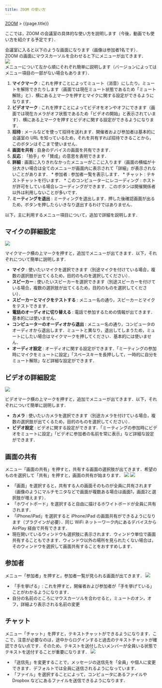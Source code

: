 ```yaml
---
title: ZOOM の使い方
---
```

<a href="https://utelecon.github.io/zoom/">ZOOM</a> > {{page.title}}  


ここでは，ZOOM の会議室の具体的な使い方を説明します（今後，動画でも使い方を紹介する予定です）．  


会議室に入ると以下のような画面になります（画像は参加者1名です）．  
ZOOM の画面にマウスカーソルを合わせると下にメニューが出てきます．  
  ![](img/zoom_main_numbering.png)  
メニューについて左から順にそれぞれ簡単に説明します（バージョンによってはメニュー項目の一部がない場合もあります）．
  1. **マイクマーク** : これを押すことによってミュート（消音）にしたり，ミュートを解除できたりします（画面では現在ミュート状態であるため「ミュート解除」と）．横にある上マークを押すとマイクに関する設定ができるようになります．
  1. **ビデオマーク** : これを押すことによってビデオをオンやオフにできます（画面では現在カメラがオフ状態であるため「ビデオの開始」と表示されています）．横にある上マークを押すとビデオに関する設定ができるようになります．
  1. **招待** : メールなどを使って招待を送れます．開催者および参加者は基本的に会議室の URL を知っているため，それを共有すれば招待できることから，このボタンはそこまで使いません．
  1. **画面を共有** : 自身のデバイスの画面を共有できます．
  1. **反応** : 「拍手」や「賛成」の意思を表明できます．
  1. **詳細** : 画面に入りきれなかったメニューがここに入ります（画面の横幅が十分大きい場合は全てのメニューが画面内に表示されて「詳細」が表示されないことがあります．
    * 参加者 : 参加者一覧を表示します．
	* チャット : テキストチャットを行います．
	* このコンピューターにレコーディング : ホストが許可をしている場合レコーディングができます．このボタンは開催関係者以外は利用しないことが多いです．
  1. **ミーティングを退出** : ミーティングを退出します．押した後確認画面が出るため，ボタンを押したらいきなり退出するわけではありません．
  
  
以下，主に利用するメニュー項目について，追加で詳細を説明します．

## マイクの詳細設定
  
  ![](img/zoom_main_mic_speaker.png)
  
マイクマーク横の上マークを押すと，追加でメニューが出てきます．以下，それぞれについて簡単に説明します．
  * **マイク** : 使いたいマイクを選択できます（別途マイクを付けている場合，複数の選択肢が出てくるため，目的のものを選択してください）．
  * **スピーカー** : 使いたいスピーカーを選択できます（別途スピーカーを付けている場合，複数の選択肢が出てくるため，目的のものを選択してください）．
  * **スピーカーとマイクをテストする** : メニュー名の通り，スピーカーとマイクをテストできます．
  * **電話のオーディオに切り替える** : 電話で参加するための情報が出てきます．基本的には使いません．
  * **コンピューターのオーディオから退出** : メニュー名の通り，コンピュータのオーディオから退出します．ミュートと異なり，退出してしまうため，ミュートにしたい場合はマイクマークを押してください．基本的には使いません．
  * **オーディオ設定** : オーディオに関する設定ができます．「ミーティングの参加時にマイクをミュートに設定」「スペースキーを長押しして，一時的に自分をミュート解除」など詳細な設定ができます．
  
  
## ビデオの詳細設定
  
  ![](img/zoom_main_camera.png)
  
ビデオマーク横の上マークを押すと，追加でメニューが出てきます．以下，それぞれについて簡単に説明します．
  * **カメラ** : 使いたいカメラを選択できます（別途カメラを付けている場合，複数の選択肢が出てくるため，目的のものを選択してください）．
  * **ビデオ設定** : ビデオに関する設定ができます．「ミーティングの参加時にビデオをミュートに設定」「ビデオに参加者の名前を常に表示」など詳細な設定ができます．
  
  
## 画面の共有
  
メニュー「画面の共有」を押すと，共有する画面の選択肢が出てきます．希望のものを選択して「共有」を押すと，画面の共有が始まります．
  ![](img/zoom_main_share_focus.png)
  ![](img/zoom_main_share.png)
  
  * 「画面」を選択すると，共有する人の画面そのものが全員に共有されます（画像のようにマルチモニタなどで画面が複数ある場合は画面1，画面2と選択肢が増えます）．
  * 「ホワイトボード」を選択すると自由に描けるホワイトボードが全員に共有されます．
  * 「iPhone/iPad」を選択すると iPhone/iPad の画面共有ができるようになります（プラグインが必要）．同じ WiFi ネットーワーク内にあるデバイスから AirPlay 経由で共有できます．
  * 現在開いているウィンドウも選択肢に表示されます．ウィンドウ単位で画面共有することもできます．ウィンドウ以外の場所を見られたくない場合は，そのウィンドウを選択して画面共有することをおすすめします．
  
  
## 参加者
  
メニュー「参加者」を押すと，参加者一覧が見られる画面が出てきます．
  ![](img/zoom_main_member.png)  
  
  * 「手を挙げる」: これを押すと，開催者および参加者が「手を挙げている」ことがわかるようになります．
  * 自分の名前のところにマウスカーソルを合わせると，ミュートのオン，オフ，詳細より表示される名前の変更
  

  
## チャット
  
メニュー「チャット」を押すと，テキストチャットができるようになります．ここで，注意が必要なのは，途中からログインすると過去のテキストチャットが確認できない点です．そのため，テキストを送付したいメンバーが全員いる状態でテキストを送付することが重要になります．
  ![](img/zoom_main_chat.png)  
  
  * 「送信先」を変更することで，メッセージの送信先を「全員」や個人に変更できます．デフォルトでは全員に送信されるようになっています．
  * 「ファイル」を選択することによって，コンピュータにあるファイルや Dropbox などにあるファイルを送信できるようになります．
